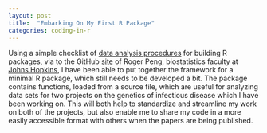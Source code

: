 ```yaml
---
layout: post
title:  "Embarking On My First R Package"
categories: coding-in-r 
---
```


Using a simple checklist of [data analysis procedures][dat-procs] for building R packages, via to the GitHub [site][rdpeng-github] of Roger Peng, biostatistics faculty at [Johns Hopkins][rdpeng-jhsph], I have been able to put together the framework for a minimal R package, which still needs to be developed a bit. The package contains functions, loaded from a source file, which are useful for analyzing data sets for two projects on the genetics of infectious disease which I have been working on. This will both help to standardize and streamline my work on both of the projects, but also enable me to share my code in a more easily accessible format with others when the papers are being published.

[dat-procs]: https://github.com/rdpeng/daprocedures
[rdpeng-github]: https://github.com/rdpeng
[rdpeng-jhsph]: http://www.biostat.jhsph.edu/~rpeng/
[roxygen-link]: http://roxygen.org